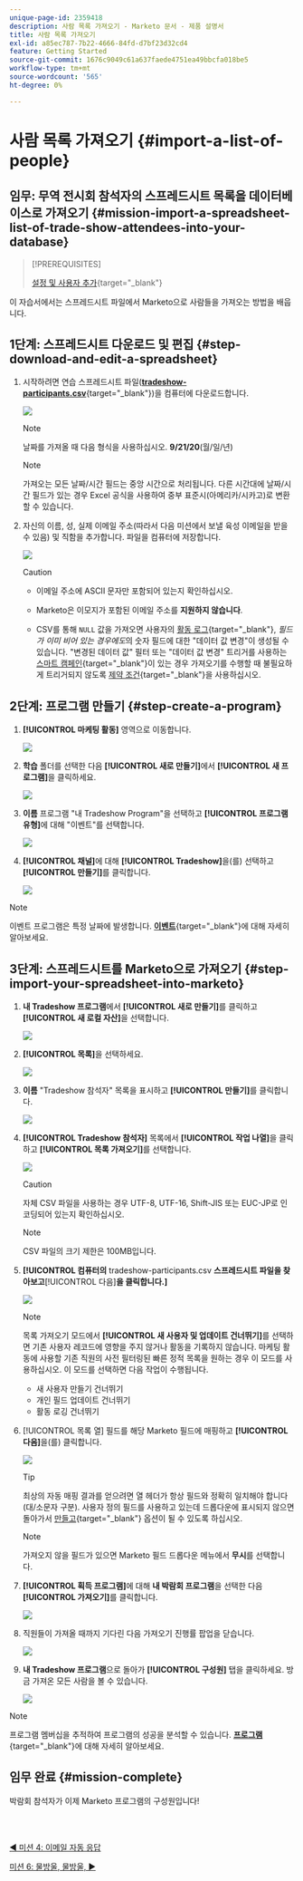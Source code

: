 ```yaml
---
unique-page-id: 2359418
description: 사람 목록 가져오기 - Marketo 문서 - 제품 설명서
title: 사람 목록 가져오기
exl-id: a85ec787-7b22-4666-84fd-d7bf23d32cd4
feature: Getting Started
source-git-commit: 1676c9049c61a637faede4751ea49bbcfa018be5
workflow-type: tm+mt
source-wordcount: '565'
ht-degree: 0%

---
```


# 사람 목록 가져오기 {#import-a-list-of-people}

## 임무: 무역 전시회 참석자의 스프레드시트 목록을 데이터베이스로 가져오기 {#mission-import-a-spreadsheet-list-of-trade-show-attendees-into-your-database}

>[!PREREQUISITES]
>
>[설정 및 사용자 추가](/help/marketo/getting-started/quick-wins/get-set-up-and-add-a-person.md){target="_blank"}

이 자습서에서는 스프레드시트 파일에서 Marketo으로 사람들을 가져오는 방법을 배웁니다.

## 1단계: 스프레드시트 다운로드 및 편집 {#step-download-and-edit-a-spreadsheet}

1. 시작하려면 연습 스프레드시트 파일([**tradeshow-participants.csv**](/help/marketo/getting-started/assets/tradeshow-attendees.csv){target="_blank"})을 컴퓨터에 다운로드합니다.

   ![](assets/import-a-list-of-people-1.png)

   >[!NOTE]
   >
   >날짜를 가져올 때 다음 형식을 사용하십시오. **9/21/20**(월/일/년)

   >[!NOTE]
   >
   >가져오는 모든 날짜/시간 필드는 중앙 시간으로 처리됩니다. 다른 시간대에 날짜/시간 필드가 있는 경우 Excel 공식을 사용하여 중부 표준시(아메리카/시카고)로 변환할 수 있습니다.

1. 자신의 이름, 성, 실제 이메일 주소(따라서 다음 미션에서 보낼 육성 이메일을 받을 수 있음) 및 직함을 추가합니다. 파일을 컴퓨터에 저장합니다.

   ![](assets/import-a-list-of-people-2.png)

   >[!CAUTION]
   >
   >* 이메일 주소에 ASCII 문자만 포함되어 있는지 확인하십시오.
   >
   >* Marketo은 이모지가 포함된 이메일 주소를 **지원하지 않습니다**.
   >
   >* CSV를 통해 `NULL` 값을 가져오면 사용자의 [활동 로그](/help/marketo/product-docs/core-marketo-concepts/smart-lists-and-static-lists/managing-people-in-smart-lists/locate-the-activity-log-for-a-person.md){target="_blank"}, _필드가 이미 비어 있는 경우에도_&#x200B;의 숫자 필드에 대한 &quot;데이터 값 변경&quot;이 생성될 수 있습니다. &quot;변경된 데이터 값&quot; 필터 또는 &quot;데이터 값 변경&quot; 트리거를 사용하는 [스마트 캠페인](/help/marketo/product-docs/core-marketo-concepts/smart-campaigns/understanding-smart-campaigns.md){target="_blank"}이 있는 경우 가져오기를 수행할 때 불필요하게 트리거되지 않도록 [제약 조건](/help/marketo/product-docs/core-marketo-concepts/smart-lists-and-static-lists/using-smart-lists/add-a-constraint-to-a-smart-list-filter.md){target="_blank"}을 사용하십시오.

## 2단계: 프로그램 만들기 {#step-create-a-program}

1. **[!UICONTROL 마케팅 활동]** 영역으로 이동합니다.

   ![](assets/import-a-list-of-people-3.png)

1. **학습** 폴더를 선택한 다음 **[!UICONTROL 새로 만들기]**&#x200B;에서 **[!UICONTROL 새 프로그램]**&#x200B;을 클릭하세요.

   ![](assets/import-a-list-of-people-4.png)

1. **이름** 프로그램 &quot;내 Tradeshow Program&quot;을 선택하고 **[!UICONTROL 프로그램 유형]**&#x200B;에 대해 &quot;이벤트&quot;를 선택합니다.

   ![](assets/import-a-list-of-people-5.png)

1. **[!UICONTROL 채널]**&#x200B;에 대해 **[!UICONTROL Tradeshow]**&#x200B;을(를) 선택하고 **[!UICONTROL 만들기]**&#x200B;를 클릭합니다.

   ![](assets/import-a-list-of-people-6.png)

>[!NOTE]
>
>이벤트 프로그램은 특정 날짜에 발생합니다. [**이벤트**](/help/marketo/product-docs/demand-generation/events/understanding-events/understanding-event-programs.md){target="_blank"}&#x200B;에 대해 자세히 알아보세요.

## 3단계: 스프레드시트를 Marketo으로 가져오기 {#step-import-your-spreadsheet-into-marketo}

1. **내 Tradeshow 프로그램**&#x200B;에서 **[!UICONTROL 새로 만들기]**&#x200B;를 클릭하고 **[!UICONTROL 새 로컬 자산]**&#x200B;을 선택합니다.

   ![](assets/import-a-list-of-people-7.png)

1. **[!UICONTROL 목록]**&#x200B;을 선택하세요.

   ![](assets/import-a-list-of-people-8.png)

1. **이름** &quot;Tradeshow 참석자&quot; 목록을 표시하고 **[!UICONTROL 만들기]**&#x200B;를 클릭합니다.

   ![](assets/import-a-list-of-people-9.png)

1. **[!UICONTROL Tradeshow 참석자]** 목록에서 **[!UICONTROL 작업 나열]**&#x200B;을 클릭하고 **[!UICONTROL 목록 가져오기]**&#x200B;를 선택합니다.

   ![](assets/import-a-list-of-people-10.png)

   >[!CAUTION]
   >
   >자체 CSV 파일을 사용하는 경우 UTF-8, UTF-16, Shift-JIS 또는 EUC-JP로 인코딩되어 있는지 확인하십시오.

   >[!NOTE]
   >
   >CSV 파일의 크기 제한은 100MB입니다.

1. **[!UICONTROL 컴퓨터의** tradeshow-participants.csv **스프레드시트 파일을 찾아보고**[!UICONTROL &#x200B;다음&#x200B;]**을 클릭합니다.]**

   ![](assets/import-a-list-of-people-11.png)

   >[!NOTE]
   >
   >목록 가져오기 모드에서 **[!UICONTROL 새 사용자 및 업데이트 건너뛰기]**&#x200B;를 선택하면 기존 사용자 레코드에 영향을 주지 않거나 활동을 기록하지 않습니다. 마케팅 활동에 사용할 기존 직원의 사전 필터링된 빠른 정적 목록을 원하는 경우 이 모드를 사용하십시오. 이 모드를 선택하면 다음 작업이 수행됩니다.
   >
   > * 새 사용자 만들기 건너뛰기
   > * 개인 필드 업데이트 건너뛰기
   > * 활동 로깅 건너뛰기

1. [!UICONTROL 목록 열] 필드를 해당 Marketo 필드에 매핑하고 **[!UICONTROL 다음]**&#x200B;을(를) 클릭합니다.

   ![](assets/import-a-list-of-people-12.png)

   >[!TIP]
   >
   >최상의 자동 매핑 결과를 얻으려면 열 헤더가 항상 필드와 정확히 일치해야 합니다(대/소문자 구분). 사용자 정의 필드를 사용하고 있는데 드롭다운에 표시되지 않으면 돌아가서 [만들고](/help/marketo/product-docs/administration/field-management/create-a-custom-field-in-marketo.md){target="_blank"} 옵션이 될 수 있도록 하십시오.

   >[!NOTE]
   >
   >가져오지 않을 필드가 있으면 Marketo 필드 드롭다운 메뉴에서 **무시**&#x200B;를 선택합니다.

1. **[!UICONTROL 획득 프로그램]**&#x200B;에 대해 **내 박람회 프로그램**&#x200B;을 선택한 다음 **[!UICONTROL 가져오기]**&#x200B;를 클릭합니다.

   ![](assets/import-a-list-of-people-13.png)

1. 직원들이 가져올 때까지 기다린 다음 가져오기 진행률 팝업을 닫습니다.

   ![](assets/import-a-list-of-people-14.png)

1. **내 Tradeshow 프로그램**&#x200B;으로 돌아가 **[!UICONTROL 구성원]** 탭을 클릭하세요. 방금 가져온 모든 사람을 볼 수 있습니다.

   ![](assets/import-a-list-of-people-15.png)

>[!NOTE]
>
>프로그램 멤버십을 추적하여 프로그램의 성공을 분석할 수 있습니다. [**프로그램**](/help/marketo/product-docs/core-marketo-concepts/programs/creating-programs/understanding-programs.md){target="_blank"}&#x200B;에 대해 자세히 알아보세요.

## 임무 완료 {#mission-complete}

박람회 참석자가 이제 Marketo 프로그램의 구성원입니다!

<br> 

[◄ 미션 4: 이메일 자동 응답](/help/marketo/getting-started/quick-wins/email-auto-response.md)

[미션 6: 물방울, 물방울, ►](/help/marketo/getting-started/quick-wins/drip-drip-nurture.md)
